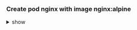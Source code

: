 ### Create pod nginx with image nginx:alpine

<details><summary>show</summary>
<p>

```bash
kubectl run nginx --image=nginx:alpine
```

</p>
</details>
